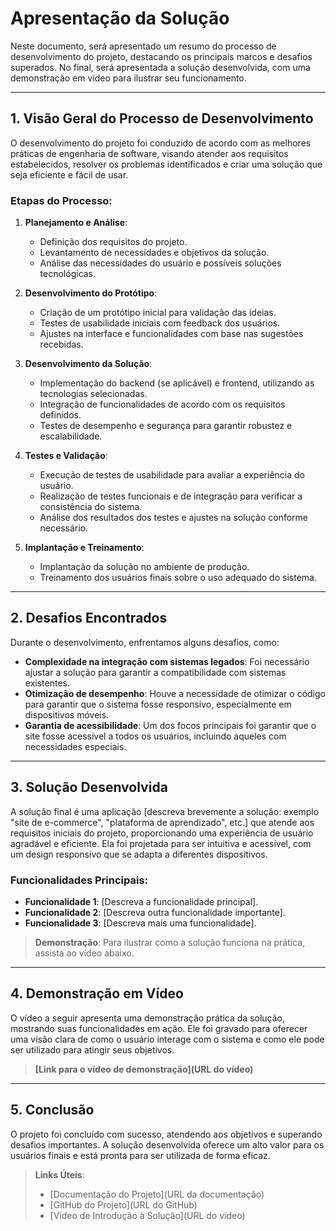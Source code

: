 # Apresentação da Solução

Neste documento, será apresentado um resumo do processo de desenvolvimento do projeto, destacando os principais marcos e desafios superados. No final, será apresentada a solução desenvolvida, com uma demonstração em vídeo para ilustrar seu funcionamento.

---

## 1. Visão Geral do Processo de Desenvolvimento

O desenvolvimento do projeto foi conduzido de acordo com as melhores práticas de engenharia de software, visando atender aos requisitos estabelecidos, resolver os problemas identificados e criar uma solução que seja eficiente e fácil de usar.

### Etapas do Processo:

1. **Planejamento e Análise**:
   - Definição dos requisitos do projeto.
   - Levantamento de necessidades e objetivos da solução.
   - Análise das necessidades do usuário e possíveis soluções tecnológicas.

2. **Desenvolvimento do Protótipo**:
   - Criação de um protótipo inicial para validação das ideias.
   - Testes de usabilidade iniciais com feedback dos usuários.
   - Ajustes na interface e funcionalidades com base nas sugestões recebidas.

3. **Desenvolvimento da Solução**:
   - Implementação do backend (se aplicável) e frontend, utilizando as tecnologias selecionadas.
   - Integração de funcionalidades de acordo com os requisitos definidos.
   - Testes de desempenho e segurança para garantir robustez e escalabilidade.

4. **Testes e Validação**:
   - Execução de testes de usabilidade para avaliar a experiência do usuário.
   - Realização de testes funcionais e de integração para verificar a consistência do sistema.
   - Análise dos resultados dos testes e ajustes na solução conforme necessário.

5. **Implantação e Treinamento**:
   - Implantação da solução no ambiente de produção.
   - Treinamento dos usuários finais sobre o uso adequado do sistema.

---

## 2. Desafios Encontrados

Durante o desenvolvimento, enfrentamos alguns desafios, como:

- **Complexidade na integração com sistemas legados**: Foi necessário ajustar a solução para garantir a compatibilidade com sistemas existentes.
- **Otimização de desempenho**: Houve a necessidade de otimizar o código para garantir que o sistema fosse responsivo, especialmente em dispositivos móveis.
- **Garantia de acessibilidade**: Um dos focos principais foi garantir que o site fosse acessível a todos os usuários, incluindo aqueles com necessidades especiais.

---

## 3. Solução Desenvolvida

A solução final é uma aplicação [descreva brevemente a solução: exemplo "site de e-commerce", "plataforma de aprendizado", etc.] que atende aos requisitos iniciais do projeto, proporcionando uma experiência de usuário agradável e eficiente. Ela foi projetada para ser intuitiva e acessível, com um design responsivo que se adapta a diferentes dispositivos.

### Funcionalidades Principais:
- **Funcionalidade 1**: [Descreva a funcionalidade principal].
- **Funcionalidade 2**: [Descreva outra funcionalidade importante].
- **Funcionalidade 3**: [Descreva mais uma funcionalidade].

> **Demonstração**: Para ilustrar como a solução funciona na prática, assista ao vídeo abaixo.

---

## 4. Demonstração em Vídeo

O vídeo a seguir apresenta uma demonstração prática da solução, mostrando suas funcionalidades em ação. Ele foi gravado para oferecer uma visão clara de como o usuário interage com o sistema e como ele pode ser utilizado para atingir seus objetivos.

> **[Link para o vídeo de demonstração](URL do vídeo)**

---

## 5. Conclusão

O projeto foi concluído com sucesso, atendendo aos objetivos e superando desafios importantes. A solução desenvolvida oferece um alto valor para os usuários finais e está pronta para ser utilizada de forma eficaz.

> **Links Úteis**:
> - [Documentação do Projeto](URL da documentação)
> - [GitHub do Projeto](URL do GitHub)
> - [Vídeo de Introdução à Solução](URL do vídeo)

